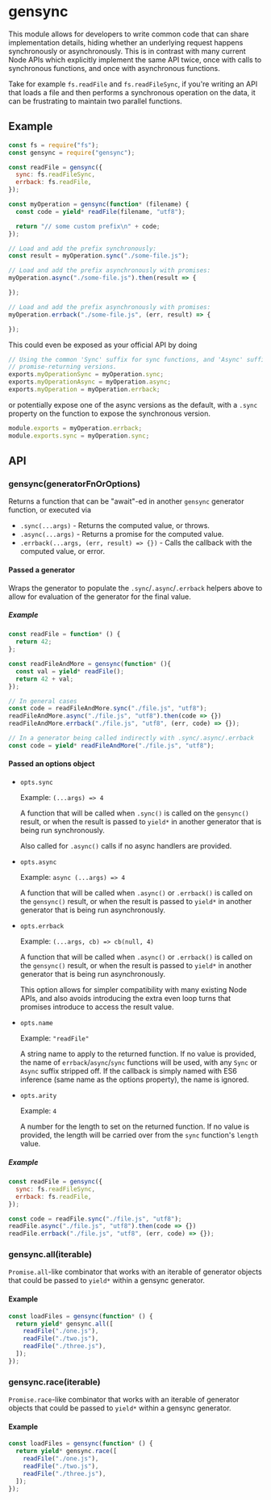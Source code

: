# gensync

This module allows for developers to write common code that can share implementation details, hiding whether an
underlying request happens synchronously or asynchronously. This is in contrast with many current Node APIs which
explicitly implement the same API twice, once with calls to synchronous functions, and once with asynchronous functions.

Take for example `fs.readFile` and `fs.readFileSync`, if you're writing an API that loads a file and then performs a
synchronous operation on the data, it can be frustrating to maintain two parallel functions.

## Example

```js
const fs = require("fs");
const gensync = require("gensync");

const readFile = gensync({
  sync: fs.readFileSync,
  errback: fs.readFile,
});

const myOperation = gensync(function* (filename) {
  const code = yield* readFile(filename, "utf8");

  return "// some custom prefix\n" + code;
});

// Load and add the prefix synchronously:
const result = myOperation.sync("./some-file.js");

// Load and add the prefix asynchronously with promises:
myOperation.async("./some-file.js").then(result => {

});

// Load and add the prefix asynchronously with promises:
myOperation.errback("./some-file.js", (err, result) => {

});
```

This could even be exposed as your official API by doing

```js
// Using the common 'Sync' suffix for sync functions, and 'Async' suffix for
// promise-returning versions.
exports.myOperationSync = myOperation.sync;
exports.myOperationAsync = myOperation.async;
exports.myOperation = myOperation.errback;
```

or potentially expose one of the async versions as the default, with a
`.sync` property on the function to expose the synchronous version.

```js
module.exports = myOperation.errback;
module.exports.sync = myOperation.sync;
````

## API

### gensync(generatorFnOrOptions)

Returns a function that can be "await"-ed in another `gensync` generator function, or executed via

* `.sync(...args)` - Returns the computed value, or throws.
* `.async(...args)` - Returns a promise for the computed value.
* `.errback(...args, (err, result) => {})` - Calls the callback with the computed value, or error.

#### Passed a generator

Wraps the generator to populate the `.sync`/`.async`/`.errback` helpers above to allow for evaluation of the generator
for the final value.

##### Example

```js
const readFile = function* () {
  return 42;
};

const readFileAndMore = gensync(function* (){
  const val = yield* readFile();
  return 42 + val;
});

// In general cases
const code = readFileAndMore.sync("./file.js", "utf8");
readFileAndMore.async("./file.js", "utf8").then(code => {})
readFileAndMore.errback("./file.js", "utf8", (err, code) => {});

// In a generator being called indirectly with .sync/.async/.errback
const code = yield* readFileAndMore("./file.js", "utf8");
```

#### Passed an options object

* `opts.sync`

  Example: `(...args) => 4`

  A function that will be called when `.sync()` is called on the `gensync()`
  result, or when the result is passed to `yield*` in another generator that is being run synchronously.

  Also called for `.async()` calls if no async handlers are provided.

* `opts.async`

  Example: `async (...args) => 4`

  A function that will be called when `.async()` or `.errback()` is called on the `gensync()` result, or when the result
  is passed to `yield*` in another generator that is being run asynchronously.

* `opts.errback`

  Example: `(...args, cb) => cb(null, 4)`

  A function that will be called when `.async()` or `.errback()` is called on the `gensync()` result, or when the result
  is passed to `yield*` in another generator that is being run asynchronously.

  This option allows for simpler compatibility with many existing Node APIs, and also avoids introducing the extra even
  loop turns that promises introduce to access the result value.

* `opts.name`

  Example: `"readFile"`

  A string name to apply to the returned function. If no value is provided, the name of `errback`/`async`/`sync`
  functions will be used, with any
  `Sync` or `Async` suffix stripped off. If the callback is simply named with ES6 inference (same name as the options
  property), the name is ignored.

* `opts.arity`

  Example: `4`

  A number for the length to set on the returned function. If no value is provided, the length will be carried over from
  the `sync` function's
  `length` value.

##### Example

```js
const readFile = gensync({
  sync: fs.readFileSync,
  errback: fs.readFile,
});

const code = readFile.sync("./file.js", "utf8");
readFile.async("./file.js", "utf8").then(code => {})
readFile.errback("./file.js", "utf8", (err, code) => {});
```

### gensync.all(iterable)

`Promise.all`-like combinator that works with an iterable of generator objects that could be passed to `yield*` within a
gensync generator.

#### Example

```js
const loadFiles = gensync(function* () {
  return yield* gensync.all([
    readFile("./one.js"),
    readFile("./two.js"),
    readFile("./three.js"),
  ]);
});
```

### gensync.race(iterable)

`Promise.race`-like combinator that works with an iterable of generator objects that could be passed to `yield*` within
a gensync generator.

#### Example

```js
const loadFiles = gensync(function* () {
  return yield* gensync.race([
    readFile("./one.js"),
    readFile("./two.js"),
    readFile("./three.js"),
  ]);
});
```
